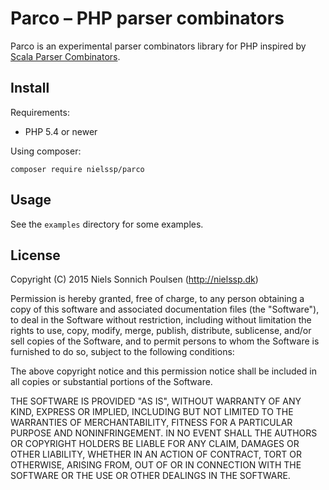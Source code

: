 # Parco – PHP parser combinators

Parco is an experimental parser combinators library for PHP inspired by [Scala Parser Combinators](https://github.com/scala/scala-parser-combinators).

## Install
Requirements:

* PHP 5.4 or newer

Using composer:
```
composer require nielssp/parco
```
## Usage

See the `examples` directory for some examples.

## License
Copyright (C) 2015 Niels Sonnich Poulsen (http://nielssp.dk)

Permission is hereby granted, free of charge, to any person obtaining a copy of this software and associated documentation files (the "Software"), to deal in the Software without restriction, including without limitation the rights to use, copy, modify, merge, publish, distribute, sublicense, and/or sell copies of the Software, and to permit persons to whom the Software is furnished to do so, subject to the following conditions:

The above copyright notice and this permission notice shall be included in all copies or substantial portions of the Software.

THE SOFTWARE IS PROVIDED "AS IS", WITHOUT WARRANTY OF ANY KIND, EXPRESS OR IMPLIED, INCLUDING BUT NOT LIMITED TO THE WARRANTIES OF MERCHANTABILITY, FITNESS FOR A PARTICULAR PURPOSE AND NONINFRINGEMENT. IN NO EVENT SHALL THE AUTHORS OR COPYRIGHT HOLDERS BE LIABLE FOR ANY CLAIM, DAMAGES OR OTHER LIABILITY, WHETHER IN AN ACTION OF CONTRACT, TORT OR OTHERWISE, ARISING FROM, OUT OF OR IN CONNECTION WITH THE SOFTWARE OR THE USE OR OTHER DEALINGS IN THE SOFTWARE.